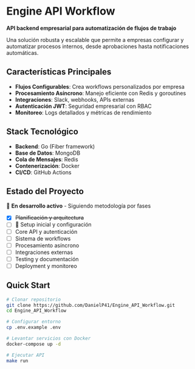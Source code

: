 # Engine API Workflow

 **API backend empresarial para automatización de flujos de trabajo**

Una solución robusta y escalable que permite a empresas configurar y automatizar procesos internos, desde aprobaciones hasta notificaciones automáticas.

## Características Principales

- **Flujos Configurables**: Crea workflows personalizados por empresa
- **Procesamiento Asíncrono**: Manejo eficiente con Redis y goroutines
- **Integraciones**: Slack, webhooks, APIs externas
- **Autenticación JWT**: Seguridad empresarial con RBAC
- **Monitoreo**: Logs detallados y métricas de rendimiento

## Stack Tecnológico

- **Backend**: Go (Fiber framework)
- **Base de Datos**: MongoDB
- **Cola de Mensajes**: Redis
- **Contenerización**: Docker
- **CI/CD**: GitHub Actions

## Estado del Proyecto

🔄 **En desarrollo activo** - Siguiendo metodología por fases

- [x] ~~Planificación y arquitectura~~
- [ ] 🔄 Setup inicial y configuración
- [ ] Core API y autenticación
- [ ] Sistema de workflows
- [ ] Procesamiento asíncrono
- [ ] Integraciones externas
- [ ] Testing y documentación
- [ ] Deployment y monitoreo

## Quick Start

```bash
# Clonar repositorio
git clone https://github.com/DanielP41/Engine_API_Workflow.git
cd Engine_API_Workflow

# Configurar entorno
cp .env.example .env

# Levantar servicios con Docker
docker-compose up -d

# Ejecutar API
make run